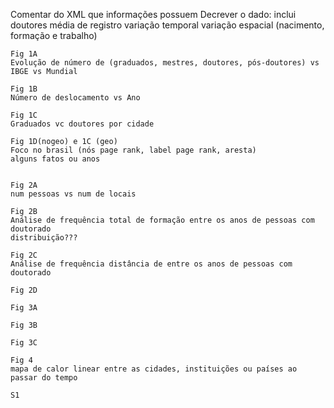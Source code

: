 Comentar do XML que informações possuem
Decrever o dado:
	inclui doutores
	média de registro
	variação temporal
	variação espacial (nacimento, formação e trabalho)



	Fig 1A
	Evolução de número de (graduados, mestres, doutores, pós-doutores) vs IBGE vs Mundial

	Fig 1B
	Número de deslocamento vs Ano

	Fig 1C
	Graduados vc doutores por cidade

	Fig 1D(nogeo) e 1C (geo)
	Foco no brasil (nós page rank, label page rank, aresta)
	alguns fatos ou anos


	Fig 2A
	num pessoas vs num de locais

	Fig 2B
	Análise de frequência total de formação entre os anos de pessoas com doutorado
	distribuição???

	Fig 2C
	Análise de frequência distância de entre os anos de pessoas com doutorado

	Fig 2D

	Fig 3A
	
	Fig 3B
	
	Fig 3C

	Fig 4
	mapa de calor linear entre as cidades, instituições ou países ao passar do tempo

	S1

